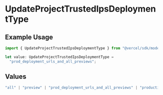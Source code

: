 # UpdateProjectTrustedIpsDeploymentType

## Example Usage

```typescript
import { UpdateProjectTrustedIpsDeploymentType } from "@vercel/sdk/models/operations/updateproject.js";

let value: UpdateProjectTrustedIpsDeploymentType =
  "prod_deployment_urls_and_all_previews";
```

## Values

```typescript
"all" | "preview" | "prod_deployment_urls_and_all_previews" | "production"
```